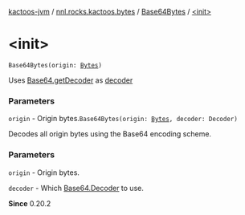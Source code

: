 [kactoos-jvm](../../index.md) / [nnl.rocks.kactoos.bytes](../index.md) / [Base64Bytes](index.md) / [&lt;init&gt;](.)

# &lt;init&gt;

`Base64Bytes(origin: `[`Bytes`](../../nnl.rocks.kactoos/-bytes/index.md)`)`

Uses [Base64.getDecoder](#) as [decoder](#)

### Parameters

`origin` - Origin bytes.`Base64Bytes(origin: `[`Bytes`](../../nnl.rocks.kactoos/-bytes/index.md)`, decoder: Decoder)`

Decodes all origin bytes using the Base64 encoding scheme.

### Parameters

`origin` - Origin bytes.

`decoder` - Which [Base64.Decoder](#) to use.

**Since**
0.20.2

